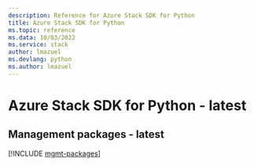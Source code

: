 ```yaml
---
description: Reference for Azure Stack SDK for Python
title: Azure Stack SDK for Python
ms.topic: reference
ms.data: 10/03/2022
ms.service: stack
author: lmazuel
ms.devlang: python
ms.author: lmazuel
---
```

# Azure Stack SDK for Python - latest

## Management packages - latest
[!INCLUDE [mgmt-packages](stack-mgmt-index.md)]